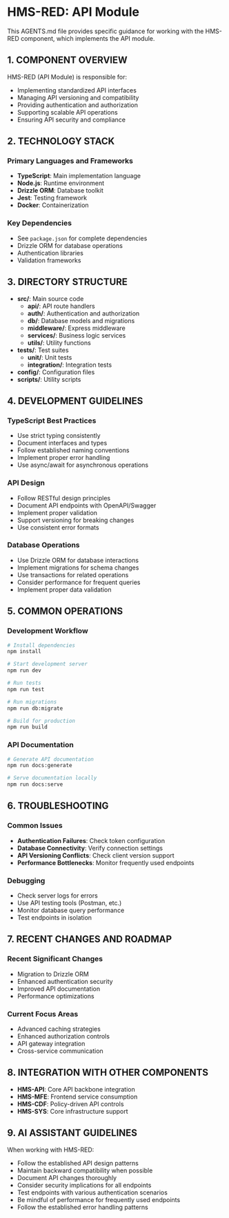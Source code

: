 # HMS-RED: API Module

This AGENTS.md file provides specific guidance for working with the HMS-RED component, which implements the API module.

## 1. COMPONENT OVERVIEW

HMS-RED (API Module) is responsible for:
- Implementing standardized API interfaces
- Managing API versioning and compatibility
- Providing authentication and authorization
- Supporting scalable API operations
- Ensuring API security and compliance

## 2. TECHNOLOGY STACK

### Primary Languages and Frameworks
- **TypeScript**: Main implementation language
- **Node.js**: Runtime environment
- **Drizzle ORM**: Database toolkit
- **Jest**: Testing framework
- **Docker**: Containerization

### Key Dependencies
- See `package.json` for complete dependencies
- Drizzle ORM for database operations
- Authentication libraries
- Validation frameworks

## 3. DIRECTORY STRUCTURE

- **src/**: Main source code
  - **api/**: API route handlers
  - **auth/**: Authentication and authorization
  - **db/**: Database models and migrations
  - **middleware/**: Express middleware
  - **services/**: Business logic services
  - **utils/**: Utility functions
- **tests/**: Test suites
  - **unit/**: Unit tests
  - **integration/**: Integration tests
- **config/**: Configuration files
- **scripts/**: Utility scripts

## 4. DEVELOPMENT GUIDELINES

### TypeScript Best Practices
- Use strict typing consistently
- Document interfaces and types
- Follow established naming conventions
- Implement proper error handling
- Use async/await for asynchronous operations

### API Design
- Follow RESTful design principles
- Document API endpoints with OpenAPI/Swagger
- Implement proper validation
- Support versioning for breaking changes
- Use consistent error formats

### Database Operations
- Use Drizzle ORM for database interactions
- Implement migrations for schema changes
- Use transactions for related operations
- Consider performance for frequent queries
- Implement proper data validation

## 5. COMMON OPERATIONS

### Development Workflow
```bash
# Install dependencies
npm install

# Start development server
npm run dev

# Run tests
npm run test

# Run migrations
npm run db:migrate

# Build for production
npm run build
```

### API Documentation
```bash
# Generate API documentation
npm run docs:generate

# Serve documentation locally
npm run docs:serve
```

## 6. TROUBLESHOOTING

### Common Issues
- **Authentication Failures**: Check token configuration
- **Database Connectivity**: Verify connection settings
- **API Versioning Conflicts**: Check client version support
- **Performance Bottlenecks**: Monitor frequently used endpoints

### Debugging
- Check server logs for errors
- Use API testing tools (Postman, etc.)
- Monitor database query performance
- Test endpoints in isolation

## 7. RECENT CHANGES AND ROADMAP

### Recent Significant Changes
- Migration to Drizzle ORM
- Enhanced authentication security
- Improved API documentation
- Performance optimizations

### Current Focus Areas
- Advanced caching strategies
- Enhanced authorization controls
- API gateway integration
- Cross-service communication

## 8. INTEGRATION WITH OTHER COMPONENTS

- **HMS-API**: Core API backbone integration
- **HMS-MFE**: Frontend service consumption
- **HMS-CDF**: Policy-driven API controls
- **HMS-SYS**: Core infrastructure support

## 9. AI ASSISTANT GUIDELINES

When working with HMS-RED:
- Follow the established API design patterns
- Maintain backward compatibility when possible
- Document API changes thoroughly
- Consider security implications for all endpoints
- Test endpoints with various authentication scenarios
- Be mindful of performance for frequently used endpoints
- Follow the established error handling patterns